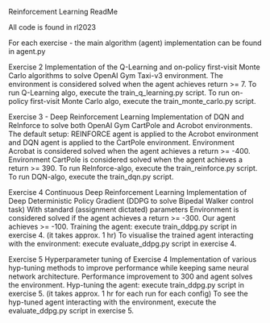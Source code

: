 Reinforcement Learning ReadMe

All code is found in rl2023

For each exercise - the main algorithm (agent) implementation can be found in agent.py


Exercise 2
Implementation of the Q-Learning and on-policy first-visit Monte Carlo algorithms to solve OpenAI Gym Taxi-v3 environment.
The environment is considered solved when the agent achieves return >= 7.
To run Q-Learning algo, execute the train_q_learning.py script.
To run on-policy first-visit Monte Carlo algo, execute the train_monte_carlo.py script.


Exercise 3 - Deep Reinforcement Learning 
Implementation of DQN and ReInforce to solve both OpenAI Gym CartPole and Acrobot environments. The default setup: REINFORCE agent is applied to the Acrobot environment and DQN agent is applied to the CartPole environment.
Environment Acrobat is considered solved when the agent achieves a return >= -400.
Environment CartPole is considered solved when the agent achieves a return >= 390.
To run ReInforce-algo, execute the train_reinforce.py script.
To run DQN-algo, execute the train_dqn.py script.


Exercise 4 Continuous Deep Reinforcement Learning 
Implementation of Deep Deterministic Policy Gradient (DDPG to solve Bipedal Walker control task) 
With standard (assignment dictated) parameters Environment is considered solved if the agent achieves a return >= -300. Our agent achieves >= -100.
Training the agent:  execute train_ddpg.py script in exercise 4. (it takes approx. 1 hr)
To visualise the trained agent interacting with the environment: execute evaluate_ddpg.py script in exercise 4.


Exercise 5 Hyperparameter tuning of Exercise 4
Implementation of various hyp-tuning methods to improve performance while keeping same neural network architecture. 
Performance improvement to 300 and agent solves the environment. 
Hyp-tuning the agent:  execute train_ddpg.py script in exercise 5. (it takes approx. 1 hr for each run for each config)
To see the hyp-tuned agent interacting with the environment, execute the evaluate_ddpg.py script in exercise 5.
